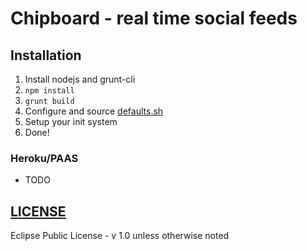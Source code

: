 # Chipboard - real time social feeds

## Installation

1.  Install nodejs and grunt-cli
2.  `npm install`
3.  `grunt build`
4.  Configure and source [defaults.sh](defaults.sh)
5.  Setup your init system
6.  Done!

### Heroku/PAAS

-   TODO

## [LICENSE](LICENSE)

Eclipse Public License - v 1.0 unless otherwise noted
